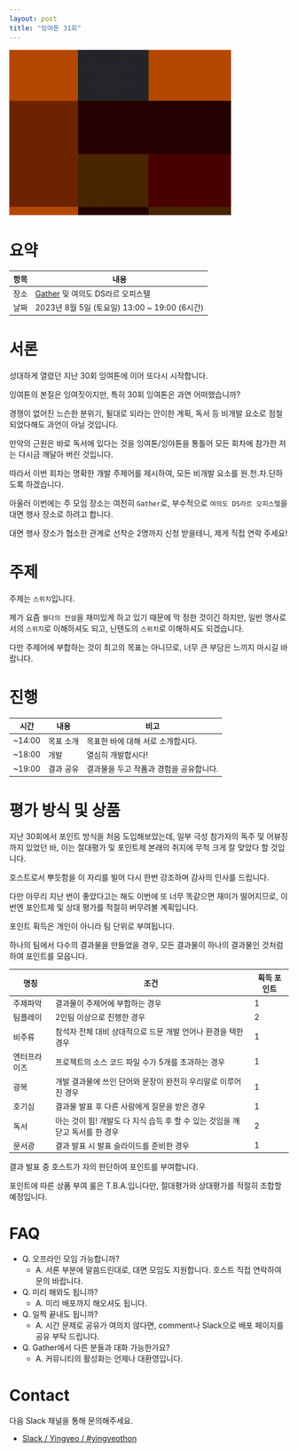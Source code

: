 ```yaml
---
layout: post
title: "잉여톤 31회"
---
```


![Connected](/images/31/title.gif)

# 요약

| 항목 | 내용                                                   |
| ---- | ----------------------------------------------------- |
| 장소 | [Gather](https://www.gather.town/) 및 여의도 DS라르 오피스텔           |
| 날짜 | 2023년 8월 5일 (토요일) 13:00 ~ 19:00 (6시간) |

# 서론

성대하게 열렸던 지난 30회 잉여톤에 이어 또다시 시작합니다.

잉여톤의 본질은 잉여짓이지만, 특히 30회 잉여톤은 과연 어떠했습니까?

경쟁이 없어진 느슨한 분위기, 될대로 되라는 안이한 계획, 독서 등 비개발 요소로 점철되었다해도 과언이 아닐 것입니다.

만악의 근원은 바로 독서에 있다는 것을 잉여톤/잉야톤을 통틀어 모든 회차에 참가한 저는 다시금 깨달아 버린 것입니다.

따라서 이번 회차는 명확한 개발 주제어를 제시하여, 모든 비개발 요소를 원.천.차.단하도록 하겠습니다.

아울러 이번에는 주 모임 장소는 여전히 `Gather`로, 부수적으로 `여의도 DS라르 오피스텔`을 대면 행사 장소로 하려고 합니다.

대면 행사 장소가 협소한 관계로 선착순 2명까지 신청 받을테니, 제게 직접 연락 주세요!

# 주제

주제는 `스위치`입니다.

제가 요즘 `젤다의 전설`을 재미있게 하고 있기 때문에 막 정한 것이긴 하지만, 일반 명사로서의 `스위치`로 이해하셔도 되고, 닌텐도의 `스위치`로 이해하셔도 되겠습니다.

다만 주제어에 부합하는 것이 최고의 목표는 아니므로, 너무 큰 부담은 느끼지 마시길 바랍니다.

# 진행

| 시간   | 내용          | 비고                                |
| ------ | ------------ | ------------------------------------|
| ~14:00 | 목표 소개    | 목표한 바에 대해 서로 소개합시다.      |
| ~18:00 | 개발         | 열심히 개발합시다!                    |
| ~19:00 | 결과 공유    | 결과물을 두고 작품과 경험을 공유합니다. |

# 평가 방식 및 상품

지난 30회에서 포인트 방식을 처음 도입해보았는데, 일부 극성 참가자의 독주 및 어뷰징까지 있었던 바, 이는 절대평가 및 포인트제 본래의 취지에 무척 크게 잘 맞았다 할 것입니다.

호스트로서 뿌듯함을 이 자리를 빌어 다시 한번 강조하며 감사의 인사를 드립니다.

다만 아무리 지난 번이 좋았다고는 해도 이번에 또 너무 똑같으면 재미가 떨어지므로, 이번엔 포인트제 및 상대 평가를 적절히 버무려볼 계획입니다.

포인트 획득은 개인이 아니라 팀 단위로 부여됩니다.

하나의 팀에서 다수의 결과물을 만들었을 경우, 모든 결과물이 하나의 결과물인 것처럼 하여 포인트를 모읍니다.

| 명칭 | 조건 | 획득 포인트 |
|-----|------|------------|
| 주제파악 | 결과물이 주제어에 부합하는 경우 | 1 |
| 팀플레이 | 2인팀 이상으로 진행한 경우 | 2 |
| 비주류 | 참석자 전체 대비 상대적으로 드문 개발 언어나 환경을 택한 경우 | 1 |
| 엔터프라이즈 | 프로젝트의 소스 코드 파일 수가 5개를 초과하는 경우 | 1 |
| 광복 | 개발 결과물에 쓰인 단어와 문장이 완전히 우리말로 이루어진 경우 | 1 |
| 호기심 | 결과물 발표 후 다른 사람에게 질문을 받은 경우 | 1 |
| 독서 | 아는 것이 힘! 개발도 다 지식 습득 후 할 수 있는 것임을 깨닫고 독서를 한 경우 | 2 |
| 문서광 | 결과 발표 시 발표 슬라이드를 준비한 경우 | 1 |

결과 발표 중 호스트가 자의 판단하여 포인트를 부여합니다.

포인트에 따른 상품 부여 룰은 T.B.A.입니다만, 절대평가와 상대평가를 적절히 조합할 예정입니다.

# FAQ

- Q. 오프라인 모임 가능합니까?
  - A. 서론 부분에 말씀드린대로, 대면 모임도 지원합니다. 호스트 직접 연락하여 문의 바랍니다.
- Q. 미리 해와도 됩니까?
  - A. 미리 배포까지 해오셔도 됩니다.
- Q. 일찍 끝내도 됩니까?
  - A. 시간 문제로 공유가 여의치 않다면, comment나 Slack으로 배포 페이지를 공유 부탁 드립니다.
- Q. Gather에서 다른 분들과 대화 가능한가요?
  - A. 커뮤니티의 활성화는 언제나 대환영입니다.

# Contact

다음 Slack 채널을 통해 문의해주세요.

- [Slack / Yingyeo / #yingyeothon](https://yingyeo.slack.com/archives/CKVC3819C)
